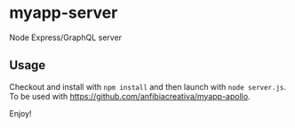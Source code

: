 # myapp-server
Node Express/GraphQL server

## Usage

Checkout and install with `npm install` and then launch with `node server.js`. To be used with https://github.com/anfibiacreativa/myapp-apollo.

Enjoy!

